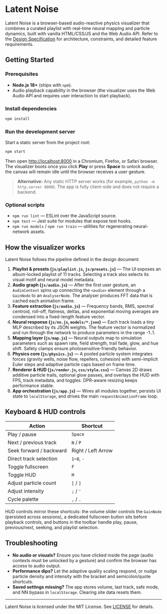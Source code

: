 # Latent Noise

Latent Noise is a browser-based audio-reactive physics visualizer that combines a curated playlist with real-time neural mapping and particle dynamics, built with vanilla HTML/CSS/JS and the Web Audio API. Refer to the [Design Specification](DESIGN.md) for architecture, constraints, and detailed feature requirements.

## Getting Started

### Prerequisites
- **Node.js 18+** (ships with `npm`).
- Audio playback capability in the browser (the visualizer uses the Web Audio API and requires user interaction to start playback).

### Install dependencies
```bash
npm install
```

### Run the development server
Start a static server from the project root:
```bash
npm start
```
Then open [http://localhost:8000](http://localhost:8000) in a Chromium, Firefox, or Safari browser. The visualizer boots once you click **Play** or press **Space** to unlock audio; the canvas will remain idle until the browser receives a user gesture.

> **Alternative:** Any static HTTP server works (for example, `python -m http.server 8000`). The app is fully client-side and does not require a backend.

### Optional scripts
- `npm run lint` — ESLint over the JavaScript source.
- `npm test` — Jest suite for modules that expose test hooks.
- `npm run models` / `npm run train` — utilities for regenerating neural-network assets.

## How the visualizer works
Latent Noise follows the pipeline defined in the design document:

1. **Playlist & presets (`js/playlist.js`, `js/presets.js`)** — The UI exposes an album-locked playlist of 11 tracks. Selecting a track also selects its visual motif and neural model metadata.
2. **Audio graph (`js/audio.js`)** — After the first user gesture, an `AudioContext` spins up connecting the `<audio>` element through a `GainNode` to an `AnalyserNode`. The analyser produces FFT data that is cached each animation frame.
3. **Feature extraction (`js/audio.js`)** — Frequency bands, RMS, spectral centroid, roll-off, flatness, deltas, and exponential moving averages are condensed into a fixed-length feature vector.
4. **Neural response (`js/nn.js`, `models/*.json`)** — Each track loads a tiny MLP described by its JSON weights. The feature vector is normalized and run through the network to produce parameters in the range -1..1.
5. **Mapping layer (`js/map.js`)** — Neural outputs map to simulation parameters such as spawn rate, field strength, trail fade, glow, and hue shift. Safety clamps ensure photosensitive-friendly behavior.
6. **Physics core (`js/physics.js`)** — A pooled particle system integrates forces (gravity wells, noise flow, repellers, cohesion) with semi-implicit Euler steps and adaptive particle caps based on frame time.
7. **Renderer & HUD (`js/render.js`, `css/style.css`)** — Canvas 2D draws additive particle trails, optional glow passes, and overlays the HUD with FPS, track metadata, and toggles. DPR-aware resizing keeps performance stable.
8. **App orchestration (`js/app.js`)** — Wires all modules together, persists UI state to `localStorage`, and drives the main `requestAnimationFrame` loop.

## Keyboard & HUD controls
| Action | Shortcut |
| --- | --- |
| Play / pause | `Space`
| Next / previous track | `N` / `P`
| Seek forward / backward | Right / Left Arrow |
| Direct track selection | `1`–`0`, `-` |
| Toggle fullscreen | `F` |
| Toggle HUD | `H` |
| Adjust particle count | `[` / `]` |
| Adjust intensity | `;` / `'` |
| Cycle palette | `,` / `.` |

HUD controls mirror these shortcuts: the volume slider controls the `GainNode` (persisted across sessions), a dedicated fullscreen button sits before playback controls, and buttons in the toolbar handle play, pause, previous/next, seeking, and playlist selection.

## Troubleshooting
- **No audio or visuals?** Ensure you have clicked inside the page (audio contexts must be unlocked by a gesture) and confirm the browser has access to audio output.
- **Performance dips?** Let the adaptive quality scaling respond, or nudge particle density and intensity with the bracket and semicolon/quote shortcuts.
- **Saved settings missing?** The app stores volume, last track, safe mode, and NN bypass in `localStorage`. Clearing site data resets them.

---

Latent Noise is licensed under the MIT License. See [LICENSE](LICENSE) for details.
